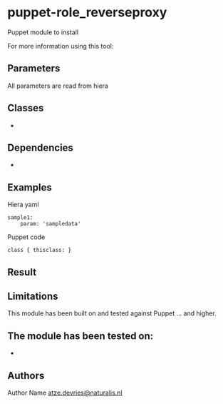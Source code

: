 puppet-role_reverseproxy
===================

Puppet module to install

For more information using this tool:

Parameters
-------------
All parameters are read from hiera

Classes
-------------
-

Dependencies
-------------
-

Examples
-------------
Hiera yaml
```
sample1:
    param: 'sampledata'
```
Puppet code
```
class { thisclass: }
```
Result
-------------


Limitations
-------------
This module has been built on and tested against Puppet ... and higher.

The module has been tested on:
-
-

Authors
-------------
Author Name <atze.devries@naturalis.nl>
